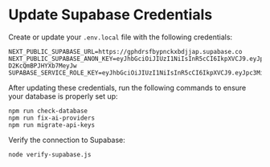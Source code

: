 # Update Supabase Credentials

Create or update your `.env.local` file with the following credentials:

```
NEXT_PUBLIC_SUPABASE_URL=https://gphdrsfbypnckxbdjjap.supabase.co
NEXT_PUBLIC_SUPABASE_ANON_KEY=eyJhbGciOiJIUzI1NiIsInR5cCI6IkpXVCJ9.eyJpc3MiOiJzdXBhYmFzZSIsInJlZiI6ImdwaGRyc2ZieXBuY2t4YmRqamFwIiwicm9sZSI6ImFub24iLCJpYXQiOjE3NDM2MDAwMjIsImV4cCI6MjA1OTE3NjAyMn0.skYsz1EJGdRwo5RW6HLljpy-D2KcQmBPJHYXb7MeyJw
SUPABASE_SERVICE_ROLE_KEY=eyJhbGciOiJIUzI1NiIsInR5cCI6IkpXVCJ9.eyJpc3MiOiJzdXBhYmFzZSIsInJlZiI6ImdwaGRyc2ZieXBuY2t4YmRqamFwIiwicm9sZSI6InNlcnZpY2Vfcm9sZSIsImlhdCI6MTc0MzYwMDAyMiwiZXhwIjoyMDU5MTc2MDIyfQ.7gLACC4EsPkvDI2IbwGjeftBu5KwYfzujBT5KzEL6sQ
```

After updating these credentials, run the following commands to ensure your database is properly set up:

```
npm run check-database
npm run fix-ai-providers
npm run migrate-api-keys
```

Verify the connection to Supabase:

```
node verify-supabase.js
``` 